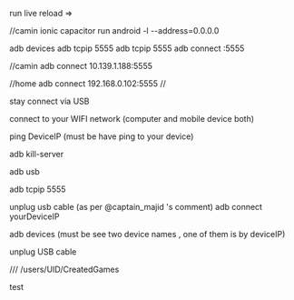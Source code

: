 run live reload =>

//camin
ionic capacitor run android -l --address=0.0.0.0

adb devices adb tcpip 5555 adb tcpip 5555 adb connect :5555

//camin adb connect 10.139.1.188:5555

//home adb connect 192.168.0.102:5555 //

stay connect via USB

connect to your WIFI network (computer and mobile device both)

ping DeviceIP (must be have ping to your device)

adb kill-server

adb usb

adb tcpip 5555

unplug usb cable (as per @captain_majid 's comment) adb connect yourDeviceIP

adb devices (must be see two device names , one of them is by deviceIP)

unplug USB cable

/// /users/UID/CreatedGames

test